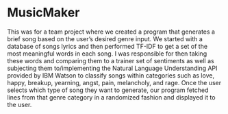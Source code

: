 # MusicMaker
This was for a team project where we created a program that generates a brief song based on the user’s desired genre input. 
We started with a database of songs lyrics and then performed TF-IDF to get a set of the most meaningful words in each song. I was responsible for
then taking these words and comparing them to a trainer set of sentiments as well as subjecting them to/implementing the
Natural Language Understanding API provided by IBM Watson to classify songs within categories such as love, happy,
breakup, yearning, angst, pain, melancholy, and rage. Once the user selects which type of song they want to generate, our
program fetched lines from that genre category in a randomized fashion and displayed it to the user.

